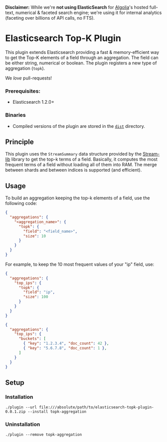 **Disclaimer:** While we're **not using ElasticSearch** for [Algolia](http://www.algolia.com)'s hosted full-text, numerical & faceted search engine; we're using it for internal analytics (faceting over billions of API calls, no FTS).

Elasticsearch Top-K Plugin
===================================

This plugin extends Elasticsearch providing a fast & memory-efficient way to get the Top-K elements of a field through an aggregation. The field can be either string, numerical or boolean. The plugin registers a new type of aggregation (`topk`).

We _love_ pull-requests!

### Prerequisites:

 - Elasticsearch 1.2.0+

### Binaries

 - Compiled versions of the plugin are stored in the [`dist`](https://github.com/algolia/elasticsearch-topk-plugin/tree/master/dist) directory.

## Principle

This plugin uses the ```StreamSummary``` data structure provided by the [Stream-lib](https://github.com/addthis/stream-lib) library to get the top-k terms of a field. Basically, it computes the most frequent terms of a field without loading all of them into RAM. The merge between shards and between indices is supported (and efficient).

## Usage

To build an aggregation keeping the top-k elements of a field, use the following code:

```json
{
  "aggregations": {
    "<aggregation_name>": {
      "topk": {
        "field": "<field_name>",
        "size": 10
      }
    }
  }
}
```

For example, to keep the 10 most frequent values of your "ip" field, use:

```json
{
  "aggregations": {
    "top_ips": {
      "topk": {
        "field": "ip",
        "size": 100
      }
    }
  }
}
```

```json
{
  "aggregations": {
    "top_ips": {
      "buckets": [
        { "key": "1.2.3.4", "doc_count": 42 },
        { "key": "5.6.7.8", "doc_count": 1 },
      ]
    }
  }
}
```

## Setup

### Installation 

    ./plugin --url file:///absolute/path/to/elasticsearch-topk-plugin-0.0.1.zip --install topk-aggregation

### Uninstallation

    ./plugin --remove topk-aggregation
